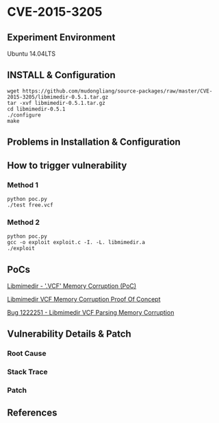 # CVE-2015-3205

## Experiment Environment

Ubuntu 14.04LTS

## INSTALL & Configuration

```
wget https://github.com/mudongliang/source-packages/raw/master/CVE-2015-3205/libmimedir-0.5.1.tar.gz
tar -xvf libmimedir-0.5.1.tar.gz
cd libmimedir-0.5.1
./configure
make
```

## Problems in Installation & Configuration

## How to trigger vulnerability

### Method 1

```
python poc.py
./test free.vcf
```

### Method 2

```
python poc.py
gcc -o exploit exploit.c -I. -L. libmimedir.a
./exploit
```

## PoCs

[Libmimedir - '.VCF' Memory Corruption (PoC)](https://www.exploit-db.com/exploits/37249/)

[Libmimedir VCF Memory Corruption Proof Of Concept](https://packetstormsecurity.com/files/132257/Libmimedir-VCF-Memory-Corruption-Proof-Of-Concept.html)

[Bug 1222251 - Libmimedir VCF Parsing Memory Corruption](https://bugzilla.redhat.com/show_bug.cgi?id=1222251)

## Vulnerability Details & Patch

### Root Cause

### Stack Trace

### Patch

## References

